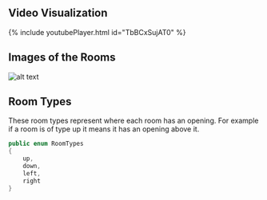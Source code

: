 ## Video Visualization
{% include youtubePlayer.html id="TbBCxSujAT0" %}

## Images of the Rooms
![alt text](https://github.com/TheRaizer/Room-Generator/blob/master/Rooms-Sheet.png?raw=true)

## Room Types
These room types represent where each room has an opening. For example if a room is of type up it means it has an opening above it.

```csharp
public enum RoomTypes
{
    up,
    down,
    left,
    right
}
```
